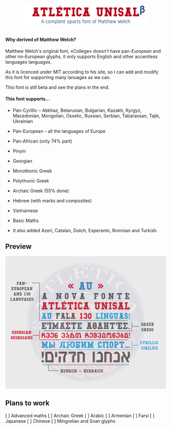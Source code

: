 <p align="center"> 
<img src="title.png" alt="Title" width="400px">
</p>

#### Why derived of Matthew Welch?

Matthew Welch's original font, «College» doesn't have pan-European and other nn-European glyphs, it only supports English and other accentless languages languages.

As it is licenced under MIT according to his site, so I can add and modify this font for supporting many lanuages as we can.

This font is still beta and see the plans in the end.

#### This font supports...

* Pan-Cyrillic – Abkhaz, Belarusian, Bulgarian, Kazakh, Kyrgyz, Macedonian, Mongolian, Ossetic, Russian, Serbian, Tabarassan, Tajik, Ukrainian
* Pan-European – all the languages of Europe
* Pan-African (only 74% part)
* Pinyin
* Georgian
* Monothonic Greek
* Polythonic Greek
* Archaic Greek (55% done)
* Hebrew (with marks and composites)
* Vietnamese
* Basic Maths

* It also added Azeri, Catalan, Dutch, Esperanto, Romnian and Turkish.

## Preview

<img src="preview.png" alt="Title">

## Plans to work
[	] Advanced maths
[	] Archaic Greek
[	] Arabic
[	] Armenian
[	] Farsi
[	] Japanese
[	] Chinese
[	] Mingrelian and Svan glyphs